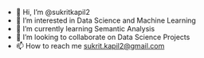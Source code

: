 - 👋 Hi, I’m @sukritkapil2
- 👀 I’m interested in Data Science and Machine Learning
- 🌱 I’m currently learning Semantic Analysis
- 💞️ I’m looking to collaborate on Data Science Projects
- 📫 How to reach me sukrit.kapil2@gmail.com
